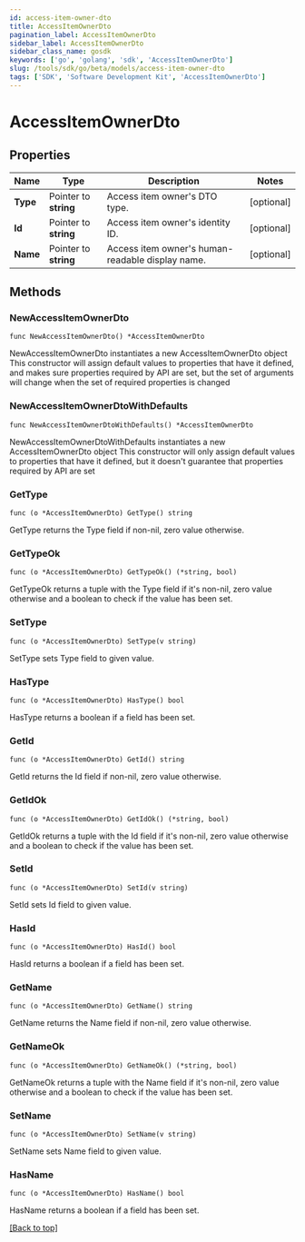 ```yaml
---
id: access-item-owner-dto
title: AccessItemOwnerDto
pagination_label: AccessItemOwnerDto
sidebar_label: AccessItemOwnerDto
sidebar_class_name: gosdk
keywords: ['go', 'golang', 'sdk', 'AccessItemOwnerDto'] 
slug: /tools/sdk/go/beta/models/access-item-owner-dto
tags: ['SDK', 'Software Development Kit', 'AccessItemOwnerDto']
---
```


# AccessItemOwnerDto

## Properties

Name | Type | Description | Notes
------------ | ------------- | ------------- | -------------
**Type** | Pointer to **string** | Access item owner&#39;s DTO type. | [optional] 
**Id** | Pointer to **string** | Access item owner&#39;s identity ID. | [optional] 
**Name** | Pointer to **string** | Access item owner&#39;s human-readable display name. | [optional] 

## Methods

### NewAccessItemOwnerDto

`func NewAccessItemOwnerDto() *AccessItemOwnerDto`

NewAccessItemOwnerDto instantiates a new AccessItemOwnerDto object
This constructor will assign default values to properties that have it defined,
and makes sure properties required by API are set, but the set of arguments
will change when the set of required properties is changed

### NewAccessItemOwnerDtoWithDefaults

`func NewAccessItemOwnerDtoWithDefaults() *AccessItemOwnerDto`

NewAccessItemOwnerDtoWithDefaults instantiates a new AccessItemOwnerDto object
This constructor will only assign default values to properties that have it defined,
but it doesn't guarantee that properties required by API are set

### GetType

`func (o *AccessItemOwnerDto) GetType() string`

GetType returns the Type field if non-nil, zero value otherwise.

### GetTypeOk

`func (o *AccessItemOwnerDto) GetTypeOk() (*string, bool)`

GetTypeOk returns a tuple with the Type field if it's non-nil, zero value otherwise
and a boolean to check if the value has been set.

### SetType

`func (o *AccessItemOwnerDto) SetType(v string)`

SetType sets Type field to given value.

### HasType

`func (o *AccessItemOwnerDto) HasType() bool`

HasType returns a boolean if a field has been set.

### GetId

`func (o *AccessItemOwnerDto) GetId() string`

GetId returns the Id field if non-nil, zero value otherwise.

### GetIdOk

`func (o *AccessItemOwnerDto) GetIdOk() (*string, bool)`

GetIdOk returns a tuple with the Id field if it's non-nil, zero value otherwise
and a boolean to check if the value has been set.

### SetId

`func (o *AccessItemOwnerDto) SetId(v string)`

SetId sets Id field to given value.

### HasId

`func (o *AccessItemOwnerDto) HasId() bool`

HasId returns a boolean if a field has been set.

### GetName

`func (o *AccessItemOwnerDto) GetName() string`

GetName returns the Name field if non-nil, zero value otherwise.

### GetNameOk

`func (o *AccessItemOwnerDto) GetNameOk() (*string, bool)`

GetNameOk returns a tuple with the Name field if it's non-nil, zero value otherwise
and a boolean to check if the value has been set.

### SetName

`func (o *AccessItemOwnerDto) SetName(v string)`

SetName sets Name field to given value.

### HasName

`func (o *AccessItemOwnerDto) HasName() bool`

HasName returns a boolean if a field has been set.


[[Back to top]](#) 



